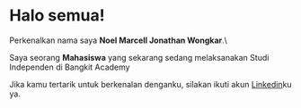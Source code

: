 # Halo semua! 

Perkenalkan nama saya **Noel Marcell Jonathan Wongkar**.\

Saya seorang **Mahasiswa** yang sekarang sedang melaksanakan Studi Independen di Bangkit Academy 

Jika kamu tertarik untuk berkenalan denganku, silakan ikuti akun [Linkedin](https://www.linkedin.com/in/noel-marcell-jonathan-wongkar-1072b8144/)ku ya.

